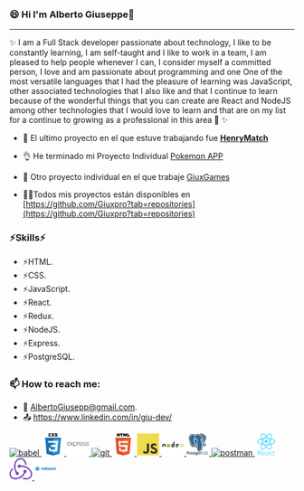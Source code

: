### 😄 Hi I'm Alberto Giuseppe👋
<hr/>

✨
​​I am a Full Stack developer passionate about technology, I like to be constantly learning, I am self-taught and I like to work in a team, I am pleased to help people whenever I can, I consider myself a committed person, I love and am passionate about programming and one One of the most versatile languages that I had the pleasure of learning was JavaScript, other associated technologies that I also like and that I continue to learn because of the wonderful things that you can create are React and NodeJS among other technologies that I would love to learn and that are on my list for a continue to growing as a professional in this area ​​🌱
✨

- 🔭 El ultimo proyecto en el que estuve trabajando fue [**HenryMatch**](https://henry-front.vercel.app/)

- 👌 He terminado mi Proyecto Individual [Pokemon APP](https://pi-pokemons-plum.vercel.app/)

- 🌱 Otro proyecto individual en el que trabaje [GiuxGames](https://pi-video-games-rho.vercel.app/)

- 👨‍💻Todos mis proyectos están disponibles en [https://github.com/Giuxpro?tab=repositories](https://github.com/Giuxpro?tab=repositories)

### ⚡Skills⚡
- ⚡HTML.
- ⚡CSS.
- ⚡JavaScript.
- ⚡React.
- ⚡Redux.
- ⚡NodeJS.
- ⚡Express.
- ⚡PostgreSQL.

### 📫 How to reach me:
- 📩 AlbertoGiusepp@gmail.com. 
- 📤 https://www.linkedin.com/in/giu-dev/

<p align="left"> <a href="https://babeljs.io/" target="_blank" rel="noreferrer"> <img src="https://www.vectorlogo.zone/logos/babeljs/babeljs-icon.svg" alt="babel" width="40" height="40"/> </a> <a href="https://www.w3schools.com/css/" target="_blank" rel="noreferrer"> <img src="https://raw.githubusercontent.com/devicons/devicon/master/icons/css3/css3-original-wordmark.svg" alt="css3" width="40" height="40"/> </a> <a href="https://expressjs.com" target="_blank" rel="noreferrer"> <img src="https://raw.githubusercontent.com/devicons/devicon/master/icons/express/express-original-wordmark.svg" alt="express" width="40" height="40"/> </a> <a href="https://git-scm.com/" target="_blank" rel="noreferrer"> <img src="https://www.vectorlogo.zone/logos/git-scm/git-scm-icon.svg" alt="git" width="40" height="40"/> </a> <a href="https://www.w3.org/html/" target="_blank" rel="noreferrer"> <img src="https://raw.githubusercontent.com/devicons/devicon/master/icons/html5/html5-original-wordmark.svg" alt="html5" width="40" height="40"/> </a> <a href="https://developer.mozilla.org/en-US/docs/Web/JavaScript" target="_blank" rel="noreferrer"> <img src="https://raw.githubusercontent.com/devicons/devicon/master/icons/javascript/javascript-original.svg" alt="javascript" width="40" height="40"/> </a> <a href="https://nodejs.org" target="_blank" rel="noreferrer"> <img src="https://raw.githubusercontent.com/devicons/devicon/master/icons/nodejs/nodejs-original-wordmark.svg" alt="nodejs" width="40" height="40"/> </a> <a href="https://www.postgresql.org" target="_blank" rel="noreferrer"> <img src="https://raw.githubusercontent.com/devicons/devicon/master/icons/postgresql/postgresql-original-wordmark.svg" alt="postgresql" width="40" height="40"/> </a> <a href="https://postman.com" target="_blank" rel="noreferrer"> <img src="https://www.vectorlogo.zone/logos/getpostman/getpostman-icon.svg" alt="postman" width="40" height="40"/> </a> <a href="https://reactjs.org/" target="_blank" rel="noreferrer"> <img src="https://raw.githubusercontent.com/devicons/devicon/master/icons/react/react-original-wordmark.svg" alt="react" width="40" height="40"/> </a> <a href="https://redux.js.org" target="_blank" rel="noreferrer"> <img src="https://raw.githubusercontent.com/devicons/devicon/master/icons/redux/redux-original.svg" alt="redux" width="40" height="40"/> </a> <a href="https://webpack.js.org" target="_blank" rel="noreferrer"> <img src="https://raw.githubusercontent.com/devicons/devicon/d00d0969292a6569d45b06d3f350f463a0107b0d/icons/webpack/webpack-original-wordmark.svg" alt="webpack" width="40" height="40"/> </a> </p>
